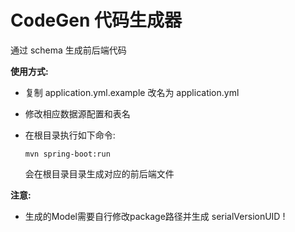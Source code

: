 # CodeGen 代码生成器

通过 schema 生成前后端代码

**使用方式:**

* 复制 application.yml.example 改名为 application.yml
* 修改相应数据源配置和表名
* 在根目录执行如下命令:
    
    ```
    mvn spring-boot:run
    ```
   
    会在根目录目录生成对应的前后端文件
    
**注意:**
 
 * 生成的Model需要自行修改package路径并生成 serialVersionUID !